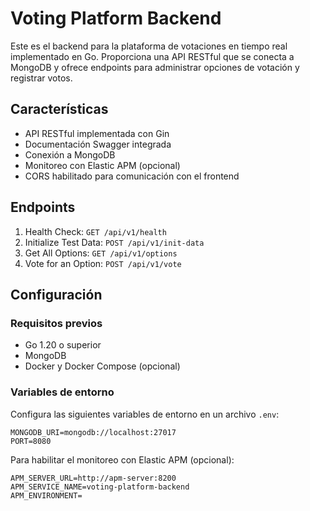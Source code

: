 # Voting Platform Backend

Este es el backend para la plataforma de votaciones en tiempo real implementado en Go. Proporciona una API RESTful que se conecta a MongoDB y ofrece endpoints para administrar opciones de votación y registrar votos.

## Características

- API RESTful implementada con Gin
- Documentación Swagger integrada
- Conexión a MongoDB
- Monitoreo con Elastic APM (opcional)
- CORS habilitado para comunicación con el frontend

## Endpoints

1. Health Check: `GET /api/v1/health`
2. Initialize Test Data: `POST /api/v1/init-data`
3. Get All Options: `GET /api/v1/options`
4. Vote for an Option: `POST /api/v1/vote`

## Configuración

### Requisitos previos

- Go 1.20 o superior
- MongoDB
- Docker y Docker Compose (opcional)

### Variables de entorno

Configura las siguientes variables de entorno en un archivo `.env`:

```
MONGODB_URI=mongodb://localhost:27017
PORT=8080
```

Para habilitar el monitoreo con Elastic APM (opcional):

```
APM_SERVER_URL=http://apm-server:8200
APM_SERVICE_NAME=voting-platform-backend
APM_ENVIRONMENT=